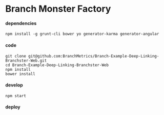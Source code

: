 # Branch Monster Factory

#### dependencies 

```
npm install -g grunt-cli bower yo generator-karma generator-angular
```

#### code

```
git clone git@github.com:BranchMetrics/Branch-Example-Deep-Linking-Branchster-Web.git
cd Branch-Example-Deep-Linking-Branchster-Web
npm install
bower install
```

#### develop

```
npm start
```

#### deploy